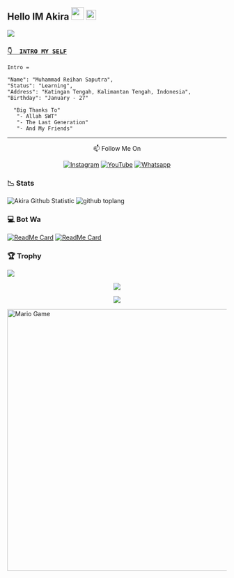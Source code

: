 ## Hello IM Akira <img src="https://github.com/TheDudeThatCode/TheDudeThatCode/blob/master/Assets/Hi.gif" width="29px"> <img src="https://www.gambaranimasi.org/data/media/1904/animasi-bergerak-smiley-kacamata-hitam-0109.gif" width="23px">
<a href="https://github.com/AkiRaID"><img src="https://cardivo.vercel.app/api?name=AkiRaID&description=Hi,%20i%27m%20Akira%20and%20i%27m%20just%20a%20newbie%20programmer%20Nice%20to%20meet%20you%20👋&image=https://i.ibb.co/5RPyj6D/Ivan.jpg&usqp=CAU&backgroundColor=%23ecf0f1&instagram=@muhammadreihansaputra27&github=AkiRaID&pattern=leaf&colorPattern=%23eaeaea" /><a>
</p>

### [`👇  INTRO MY SELF`](https://akiraapi.herokuapp.com)
```
Intro =

"Name": "Muhammad Reihan Saputra",
"Status": "Learning",
"Address": "Katingan Tengah, Kalimantan Tengah, Indonesia",
"Birthday": "January - 27"
   
  "Big Thanks To"
   "- Allah SWT"
   "- The Last Generation"
   "- And My Friends"
```
___


<p align="center">
📫 Follow Me On
</p>

<p align="center">
<a href="https://www.instagram.com/muhammadreihansaputra27" target="_blank"><img src="https://img.shields.io/badge/Instagram-%23E4405F.svg?&style=flat-square&logo=instagram&logoColor=white" alt="Instagram"></a>
<a href="https://m.youtube.com/channel/UCvVd-kAsrJUjg0bwKqxUPeg" target="_blank"><img src="https://img.shields.io/badge/YouTube-%231877F2.svg?&style=flat-square&logo=YouTube&logoColor=white" alt="YouTube"></a>
<a href="https://wa.me/6282158549899" target="_blank"><img src="https://img.shields.io/badge/Whatsapp-%808080.svg?&style=flat-square&logo=Whatsapp&logoColor=white" alt="Whatsapp"></a>
</p>

### 📉 Stats

![Akira Github Statistic](https://github-readme-stats.vercel.app/api?username=AkiRaID&layout=compact&show_icons=true&theme=highcontrast&show_owner=true)
![github toplang](https://github-readme-stats.vercel.app/api/top-langs/?username=AkiRaID&layout=compact&theme=highcontrast)

### 💻 Bot Wa


[![ReadMe Card](https://github-readme-stats.vercel.app/api/pin/?username=AkiRaID&repo=akirabotv3&theme=highcontrast)](https://github.com/AkiRaID/akirabotv3)
[![ReadMe Card](https://github-readme-stats.vercel.app/api/pin/?username=AkiRaID&repo=selfbot-lolhuman&theme=highcontrast)](https://github.com/AkiRaID/selfbot-lolhuman)

### 🏆 Trophy

![](https://github-profile-trophy.vercel.app/?username=AkiRaID&row=2&column=3&layout=compact&theme=onedark)

<p align="center">
   <img src="https://github-readme-streak-stats.herokuapp.com/?user=AkiRaID" />
</p>

<p align="center">
  <img src="https://komarev.com/ghpvc/?username=AkiRaID&label=VIEWS&style=flat-square&color=orange" />
</p>

<img src="https://github.com/TheDudeThatCode/TheDudeThatCode/blob/master/Assets/Mario_Gameplay.gif" alt="Mario Game" width="600" />


<!--START_SECTION:waka-->

<!--END_SECTION:waka-->
